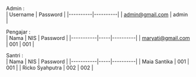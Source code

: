 Admin :  
| Username | Password |
|----------|----------|
| admin@gmail.com | admin |
  
Pengajar :  
| Nama      | NIS | Password |
|-----------|-----|----------|
| maryati@gmail.com | 001 | 001 | 
  
Santri  :  
| Nama      | NIS | Password |
|-----------|-----|----------|
| Maia Santika | 001 | 001 |
| Ricko Syahputra | 002 | 002 |
